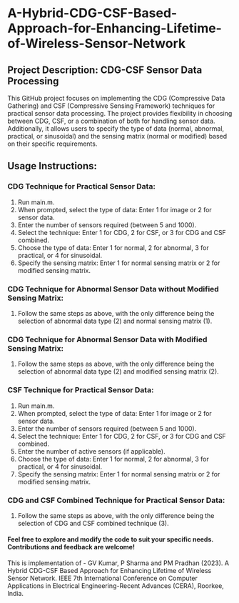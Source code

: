 # A-Hybrid-CDG-CSF-Based-Approach-for-Enhancing-Lifetime-of-Wireless-Sensor-Network
## Project Description: CDG-CSF Sensor Data Processing

This GitHub project focuses on implementing the CDG (Compressive Data Gathering) and CSF (Compressive Sensing Framework) techniques for practical sensor data processing. The project provides flexibility in choosing between CDG, CSF, or a combination of both for handling sensor data. Additionally, it allows users to specify the type of data (normal, abnormal, practical, or sinusoidal) and the sensing matrix (normal or modified) based on their specific requirements.

## Usage Instructions:

### CDG Technique for Practical Sensor Data:
1. Run main.m.
2. When prompted, select the type of data:
  Enter 1 for image or 2 for sensor data.
3. Enter the number of sensors required (between 5 and 1000).
4. Select the technique:
  Enter 1 for CDG, 2 for CSF, or 3 for CDG and CSF combined.
5. Choose the type of data:
  Enter 1 for normal, 2 for abnormal, 3 for practical, or 4 for sinusoidal.
6. Specify the sensing matrix:
  Enter 1 for normal sensing matrix or 2 for modified sensing matrix.

### CDG Technique for Abnormal Sensor Data without Modified Sensing Matrix:
1. Follow the same steps as above, with the only difference being the selection of abnormal data type (2) and normal sensing matrix (1).

### CDG Technique for Abnormal Sensor Data with Modified Sensing Matrix:
1. Follow the same steps as above, with the only difference being the selection of abnormal data type (2) and modified sensing matrix (2).

### CSF Technique for Practical Sensor Data:
1. Run main.m.
2. When prompted, select the type of data:
  Enter 1 for image or 2 for sensor data.
3. Enter the number of sensors required (between 5 and 1000).
4. Select the technique:
  Enter 1 for CDG, 2 for CSF, or 3 for CDG and CSF combined.
5. Enter the number of active sensors (if applicable).
6. Choose the type of data:
  Enter 1 for normal, 2 for abnormal, 3 for practical, or 4 for sinusoidal.
7. Specify the sensing matrix:
  Enter 1 for normal sensing matrix or 2 for modified sensing matrix.

### CDG and CSF Combined Technique for Practical Sensor Data:
1. Follow the same steps as above, with the only difference being the selection of CDG and CSF combined technique (3).


#### Feel free to explore and modify the code to suit your specific needs. Contributions and feedback are welcome!



This is implementation of - GV Kumar, P Sharma and PM Pradhan (2023). A Hybrid CDG-CSF Based Approach for Enhancing Lifetime of Wireless Sensor Network. IEEE 7th International Conference on Computer Applications in Electrical Engineering-Recent Advances (CERA), Roorkee, India.
